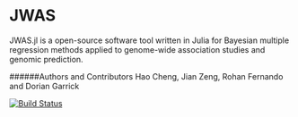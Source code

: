 # JWAS

JWAS.jl is a open-source software tool written in Julia for Bayesian multiple regression methods applied to genome-wide association studies and genomic prediction.

######Authors and Contributors
Hao Cheng, Jian Zeng, Rohan Fernando and Dorian Garrick

[![Build Status](https://travis-ci.org/reworkhow/JWAS.jl.svg?branch=master)](https://travis-ci.org/reworkhow/JWAS.jl)
